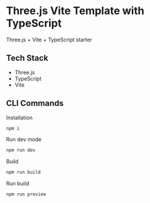 # Three.js Vite Template with TypeScript

Three.js + Vite + TypeScript starter

## Tech Stack

- Three.js
- TypeScript
- Vite

## CLI Commands

Installation

```bash
npm i
```

Run dev mode

```bash
npm run dev
```

Build

```bash
npm run build
```

Run build

```bash
npm run preview
```
